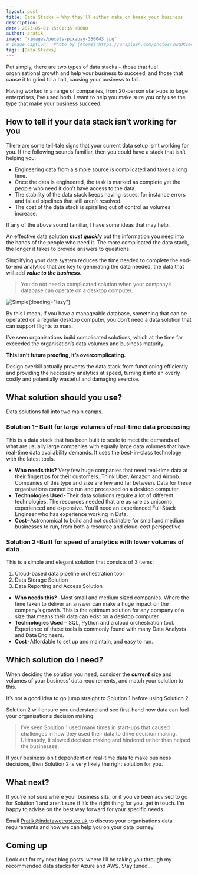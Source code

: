 ```yaml
---
layout: post
title: Data Stacks – Why they’ll either make or break your business
description: 
date: 2023-05-01 15:01:35 +0000
author: pratik
image: '/images/pexels-pixabay-356043.jpg'
# image_caption: 'Photo by [Atoms](https://unsplash.com/photos/VNXDKvmc8v4) on [Unsplash](https://unsplash.com/)'
tags: [Data Stacks]
---
```


Put simply, there are two types of data stacks – those that fuel organisational growth and help your business to succeed, and those that cause it to grind to a halt, causing your business to fail. 

Having worked in a range of companies, from 20-person start-ups to large enterprises, I’ve used both. I want to help you make sure you only use the type that make your business succeed.  


## How to tell if your data stack isn’t working for you

There are some tell-tale signs that your current data setup isn’t working for you. If the following sounds familiar, then you could have a stack that isn’t helping you:

* Engineering data from a simple source is complicated and takes a long time. 
* Once the data is engineered, the task is marked as complete yet the people who need it don’t have access to the data.
* The stability of the data stack keeps having issues, for instance errors and failed pipelines that still aren’t resolved.
* The cost of the data stack is spiralling out of control as volumes increase.


If any of the above sound familiar, I have some ideas that may help. 

An effective data solution ***must quickly*** put the information you need into the hands of the people who need it. The more complicated the data stack, the longer it takes to provide answers to questions. 

Simplifying your data system reduces the time needed to complete the end-to-end analytics that are key to generating the data needed, the data that will add ***value to the business***.


> You do not need a complicated solution when your company’s database can operate on a desktop computer. 

![Simple]({{site.baseurl}}/images/success-2081168.jpg){:loading="lazy"}

<!-- Trust me, you do not want your huge cost to be used to provide resources a great learning opportunity and not much value to your organisation! -->

By this I mean, if you have a manageable database, something that can be operated on a regular desktop computer, you don’t need a data solution that can support flights to mars.  

I’ve seen organisations build complicated solutions, which at the time far exceeded the organisation’s data volumes and business maturity. 

**This isn’t future proofing, it’s overcomplicating.**

Design overkill actually prevents the data stack from functioning efficiently and providing the necessary analytics at speed, turning it into an overly costly and potentially wasteful and damaging exercise.

## What solution should you use?

Data solutions fall into two main camps. 
### Solution 1 – Built for large volumes of real-time data processing

This is a data stack that has been built to scale to meet the demands of what are usually large companies with equally large data volumes that have real-time data availability demands. It uses the best-in-class technology with the latest tools.

* **Who needs this?** Very few huge companies that need real-time data at their fingertips for their customers. Think Uber, Amazon and Airbnb. Companies of this type and size are few and far between. Data for these organisations cannot be run and processed on a desktop computer. 
* **Technologies Used** - Their data solutions require a lot of different technologies. The resources needed that are as rare as unicorns , experienced and expensive. You’ll need an experienced Full Stack Engineer who has experience working in Data.
* **Cost** – Astronomical to build and not sustainable for small and medium businesses to run, from both a resource and cloud-cost perspective.

### Solution 2 - Built for speed of analytics with lower volumes of data

This is a simple and elegant solution that consists of 3 items:

1. Cloud-based data pipeline orchestration tool
2. Data Storage Solution
3. Data Reporting and Access Solution

* **Who needs this?** -  Most small and medium sized companies. Where the time taken to deliver an answer can make a huge impact on the company’s growth. This is the optimum solution for any company of a size that means their data can exist on a desktop computer. 
* **Technologies Used** – SQL, Python and a cloud orchestration tool. Experience of these tools is commonly found with many Data Analysts and Data Engineers.
* **Cost** - Affordable to set up and maintain, and easy to run. 

## Which solution do I need?

When deciding the solution you need, consider the ***current*** size and volumes of your business’ data requirements, and match your solution to this. 

It’s not a good idea to go jump straight to Solution 1 before using Solution 2.

Solution 2 will ensure you understand and see first-hand how data can fuel your organisation’s decision making.


> I’ve seen Solution 1 used many times in start-ups that caused challenges in how they used their data to drive decision making. 
Ultimately, it slowed decision making and hindered rather than helped the businesses. 


If your business isn’t dependent on real-time data to make business decisions, then Solution 2 is very likely the right solution for you.


## What next?

If you’re not sure where your business sits, or if you’ve been advised to go for Solution 1 and aren’t sure if it’s the right thing for you, get in touch. I’m happy to advise on the best way forward for your specific needs. 

Email <a href = "mailto: Pratik@indatawetrust.co.uk">Pratik@indatawetrust.co.uk </a> to discuss your organisations data requirements and how we can help you on your data journey.

## Coming up

Look out for my next blog posts, where I’ll be taking you through my recommended data stacks for Azure and AWS. Stay tuned...